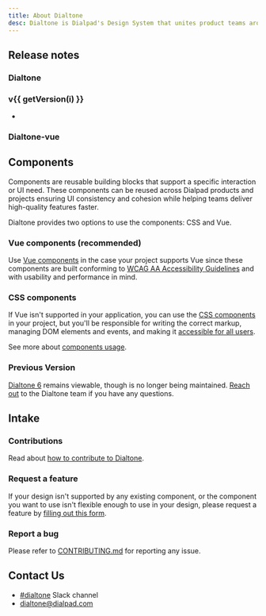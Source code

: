 ```yaml
---
title: About Dialtone
desc: Dialtone is Dialpad's Design System that unites product teams around a common visual language.
---
```


## Release notes

<div class="d-flg12 d-fl-col2">
  <div class="d-fd-column">
    <h3 class="d-docsite--header-3">Dialtone</h3>
    <div
    v-for="(n, i) in 5"
    :key="i"
    class="d-docsite--paragraph"
  >
    <a :href="getGithubReleaseUrl(i)">
      <h3 class="d-docsite--header-3">v{{ getVersion(i) }}</h3>
    </a>
    <ul class="d-docsite--unordered-list">
      <li
        v-for="(item, index) in changelogJson.versions[i].parsed._"
        :key="index"
        class="d-docsite--list-element"
      >
        <span v-html="formatReleaseNotes(item)" />
      </li>
    </ul>
  </div>
  </div>
  <div class="d-fd-column">
    <h3 class="d-docsite--header-3">Dialtone-vue</h3>
    <dialtone-changelog project="DialtoneVue" />
  </div>
</div>

## Components

Components are reusable building blocks that support a specific interaction or UI need. These components can be reused across Dialpad products and projects
ensuring UI consistency and cohesion while helping teams deliver high-quality features faster.

Dialtone provides two options to use the components: CSS and Vue.

### Vue components (recommended)

Use [Vue components](https://vue.dialpad.design/) in the case your project supports Vue since these components are built conforming to [WCAG AA Accessibility Guidelines](https://www.w3.org/WAI/standards-guidelines/wcag/glance/)
and with usability and performance in mind.

### CSS components

If Vue isn't supported in your application, you can use the [CSS components](../components/avatar.md) in your project, but you'll be responsible
for writing the correct markup, managing DOM elements and events, and making it [accessible for all users](../getting-started/accessibility/fundamentals.md).

See more about [components usage](../getting-started/usage.md/#components).

### Previous Version

[Dialtone 6](https://dialpad.design/version6/) remains viewable, though is no longer being maintained. [Reach out](#contact-us) to the Dialtone team if you have any questions.

## Intake

### Contributions

Read about [how to contribute to Dialtone](../about/contributing.md).

### Request a feature

If your design isn't supported by any existing component, or the component you want to use isn't flexible enough to use in your design,
please request a feature by [filling out this form](https://forms.monday.com/forms/8a9a6ff69d7e9f95caee029c2806e2c1?r=use1).

### Report a bug

Please refer to [CONTRIBUTING.md](https://github.com/dialpad/dialtone/blob/staging/.github/CONTRIBUTING.md#bug-report)
for reporting any issue.

## Contact Us

- [#dialtone](https://dialpad.slack.com/messages/dialtone/) Slack channel
- [dialtone@dialpad.com](mailto:dialtone@dialpad.com)

<script setup>
import { computed } from 'vue';
import dialtoneChangelog from '@projectRoot/CHANGELOG.json';
import dialtoneVueChangelog from '@projectRoot/node_modules/@dialpad/dialtone-vue/CHANGELOG.json';
import MarkdownRender from '@baseComponents/MarkdownRender.vue';
import DialtoneChangelog from '@views/DialtoneChangelog.vue';

const props = defineProps({
  project: {
    type: String,
    default: 'Dialtone',
    validator (value) {
      return ['Dialtone', 'DialtoneVue'].includes(value);
    },
  },
});

const changelogJson = computed(() => props.project === 'DialtoneVue' ? dialtoneVueChangelog : dialtoneChangelog);

const getVersion = (item) => changelogJson.value.versions[item].version;

const getGithubReleaseUrl = (item) => `https://github.com/dialpad/dialtone/releases/tag/v${getVersion(item)}`;

const formatReleaseNotes = (note) => {
  const noteWithoutExtraAsterisks = note.replace(/\*\*/g, '');
  const releaseNoteWithCommitLink = formatReleaseNotesWithCommitLink(noteWithoutExtraAsterisks);
  const releaseNoteWithPrLink = formatReleaseNotesWithPrLink(releaseNoteWithCommitLink);
  return releaseNoteWithPrLink;
};

const formatReleaseNotesWithCommitLink = (note) => {
  const noteWithLink = note.replace(/\(([^)]+)\)$/, (match, text) => {
    const link = `<a href="https://github.com/dialpad/dialtone/commit/${text}">${text}</a>`;
    return `(${link})`;
  });

  return noteWithLink;
};

const formatReleaseNotesWithPrLink = (note) => {
  const noteWithLink = note.replace(/(\([^)]+\))(?!.*\1)/, (match, text) => {
    const content = text.slice(1, -1);
    if (content[0] === '#') {
      const link = `<a href="https://github.com/dialpad/dialtone/pull/${content.slice(1)}">${text}</a>`;
      return `${link}`;
    }
    return text;
  });

  return noteWithLink;
};
</script>

